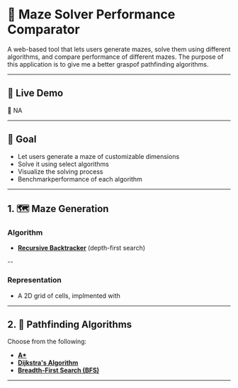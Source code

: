 # 🧩 Maze Solver Performance Comparator

A web-based tool that lets users generate mazes, solve them using different algorithms, and compare performance of different mazes. The purpose of this application is to give me a better graspof pathfinding algorithms.

---

## 🚀 Live Demo

🔗 NA

---

## 🎯 Goal

- Let users generate a maze of customizable dimensions  
- Solve it using select algorithms  
- Visualize the solving process
- Benchmarkperformance of each algorithm

---

## 1. 🗺️ Maze Generation

### Algorithm
- [**Recursive Backtracker**](https://en.wikipedia.org/wiki/Maze_generation_algorithm#Recursive_backtracker) (depth-first search)

-- 

### Representation
- A 2D grid of cells, implmented with <canvas>

---

## 2. 🤖 Pathfinding Algorithms

Choose from the following:

- [**A\***](https://en.wikipedia.org/wiki/A*_search_algorithm)  
- [**Dijkstra's Algorithm**](https://en.wikipedia.org/wiki/Dijkstra%27s_algorithm)  
- [**Breadth-First Search (BFS)**](https://en.wikipedia.org/wiki/Breadth-first_search)

---



